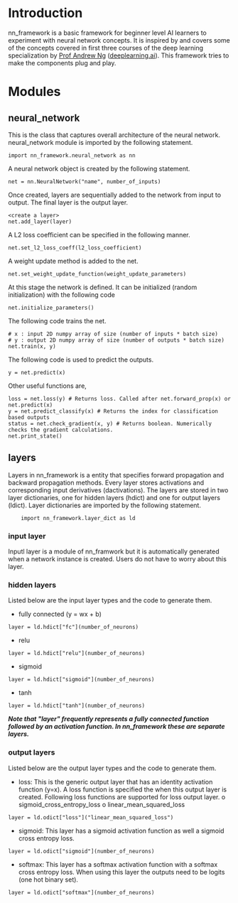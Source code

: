# Introduction
nn_framework is a basic framework for beginner level AI learners to experiment with neural network concepts. It is inspired by and covers some of the concepts covered in first three courses of the deep learning specialization by [Prof Andrew Ng](http://www.andrewng.org/ )  ([deeplearning.ai](https://www.deeplearning.ai/)). This framework tries to make the components plug and play.

# Modules
## neural_network
This is the class that captures overall architecture of the neural network. neural_network module is imported by the following statement.
```
import nn_framework.neural_network as nn

```
A neural network object is created by the following statement.
```
net = nn.NeuralNetwork("name", number_of_inputs)
```
Once created, layers are sequentially added to the network from input to output. The final layer is the output layer.
```
<create a layer>
net.add_layer(layer)
```
A L2 loss coefficient can be specified in the following manner.
```
net.set_l2_loss_coeff(l2_loss_coefficient)
```
A weight update method is added to the net.
```
net.set_weight_update_function(weight_update_parameters)
```
At this stage the network is defined. It can be initialized (random initialization) with the following code
```
net.initialize_parameters()
```
The following code trains the net.
```
# x : input 2D numpy array of size (number of inputs * batch size)
# y : output 2D numpy array of size (number of outputs * batch size)
net.train(x, y) 
```
The following code is used to predict the outputs.
```
y = net.predict(x) 
```
Other useful functions are,
```
loss = net.loss(y) # Returns loss. Called after net.forward_prop(x) or net.predict(x)
y = net.predict_classify(x) # Returns the index for classification based outputs
status = net.check_gradient(x, y) # Returns boolean. Numerically checks the gradient calculations.
net.print_state()
```
## layers
Layers in nn_framework is a entity that specifies forward propagation and backward propagation methods. Every layer stores activations and corresponding input derivatives (dactivations). The layers are stored in two layer dictionaries, one for hidden layers (hdict) and one for output layers (ldict). Layer dictionaries are imported by the following statement.
```
    import nn_framework.layer_dict as ld
```

### input layer
Inputl layer is a module of nn_framwork but it is automatically generated when a network instance is created. Users do not have to worry about this layer.

### hidden layers
Listed below are the input layer types and the code to generate them.
* fully connected (y = wx + b)
```
layer = ld.hdict["fc"](number_of_neurons)
```
* relu
```
layer = ld.hdict["relu"](number_of_neurons)
```
* sigmoid
```
layer = ld.hdict["sigmoid"](number_of_neurons)
```
* tanh
```
layer = ld.hdict["tanh"](number_of_neurons)
```

**_Note that "layer" frequently represents a fully connected function followed by an activation function. In nn_framework these are separate layers._**

### output layers
Listed below are the output layer types and the code to generate them.
* loss: This is the generic output layer that has an identity activation function (y=x). A loss function is specified the when this output layer is created. Following loss functions are supported for loss output layer.
o sigmoid_cross_entropy_loss
o linear_mean_squared_loss
```
layer = ld.odict["loss"]("linear_mean_squared_loss")
```
* sigmoid: This layer has a sigmoid activation function as well a sigmoid cross entropy loss.
```
layer = ld.odict["sigmoid"](number_of_neurons)
```
* softmax: This layer has a softmax activation function with a softmax cross entropy loss. When using this layer the outputs need to be logits (one hot binary set).
```
layer = ld.odict["softmax"](number_of_neurons)
```

